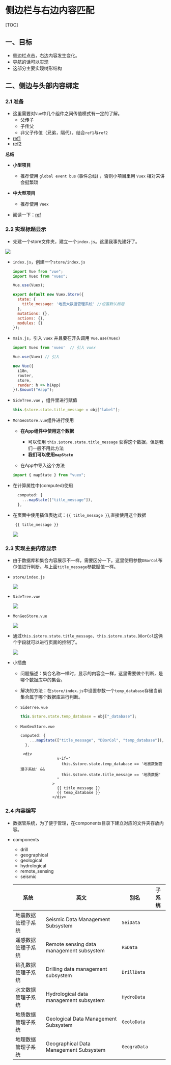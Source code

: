 # 侧边栏与右边内容匹配

[TOC]

## 一、目标

- 侧边栏点击，右边内容发生变化。
- 导航的话可以实现
- 这部分主要实现树形结构



## 二、侧边与头部内容绑定

### 2.1 准备

- 这里需要对`Vue`中几个组件之间传值模式有一定的了解。
  - 父传子
  - 子传父
  - 非父子传值（兄弟，隔代），结合`ref1`与`ref2`
- [ref1](https://yimouren.github.io/2018/10/28/vue%E7%88%B6%E5%AD%90%E7%BB%84%E4%BB%B6%E9%97%B4%E4%BC%A0%E5%80%BC%E6%96%B9%E6%B3%95/)
- [ref2](https://juejin.im/post/6844903902932893704)

**总结**

- **小型项目**
  - 推荐使用 `global event bus` (事件总线) ，否则小项目里用 `Vuex` 相对来讲会挺繁琐
- **中大型项目**
  -  推荐使用 `Vuex`

- 阅读一下：[ref](https://www.shangmayuan.com/a/2fb45d8923e249ffaca9fe48.html)



### 2.2 实现标题显示

- 先建一个store文件夹，建立一个`index.js`。这里我事先建好了。

![](IMG/微信截图_20201119102405.png)

- `index.js`，创建一个`store/index.js`

  ```js
  import Vue from "vue";
  import Vuex from "vuex";
  
  Vue.use(Vuex);
  
  export default new Vuex.Store({
    state: {
      title_message: '地震大数据管理系统' //设置默认标题
    },
    mutations: {},
    actions: {},
    modules: {}
  });
  ```

- `main.js`，引入 `vuex` 并且要在开头调用 `Vue.use(Vuex)`

  ```js
  import Vuex from 'vuex'  // 引入 vuex
  
  Vue.use(Vuex) // 引入
  
  new Vue({
    i18n,
    router,
    store,
    render: h => h(App)
  }).$mount("#app");
  ```

  

- `SideTree.vue` ，组件里进行赋值

  ```js
  this.$store.state.title_message = obj["label"];
  ```

- `MonGeoStore.vue`组件进行使用

  - **在App组件中使用这个数据**
    - 可以使用 `this.$store.state.title_message` 获得这个数据，但是我们一般不用此方法
    - **我们可以使用`mapState`**

  - 在App中导入这个方法

  ```js
  import { mapState } from "vuex";
  ```
- 在计算属性中(computed)使用

  ```js
    computed: {
      ...mapState(["title_message"]),
    },
  ```

- 在页面中使用插值表达式：`{{ title_message }`},直接使用这个数据
  ```js
   {{ title_message }}
  ```

  ![](IMG/微信截图_20201119143154.png)



### 2.3 实现主要内容显示

- 由于数据库和集合内容展示不一样，需要区分一下。这里使用参数`DBorCol`布尔值进行判断。与上面`title_message`参数赋值一样。

- `store/index.js`

  ![](IMG/微信截图_20201119144455.png)

- `SideTree.vue`

  ![](IMG/微信截图_20201119144313.png)

- `MonGeoStore.vue`

  ![](IMG/微信截图_20201119144624.png)

- 通过`this.$store.state.title_message`、`this.$store.state.DBorCol`这俩个字段就可以进行页面的控制了。

  ![](IMG/微信截图_20201120090640.png)

- 小插曲

  - 问题描述：集合名称一样时，显示的内容会一样，这里需要做个判断，是哪个数据库中的集合。

  - 解决的方法：在`store/index.js`中设置参数一个`temp_database`存储当前集合属于哪个数据库进行判断。

  - `SideTree.vue`

    ```js
    this.$store.state.temp_database = obj["_database"];
    ```

  - `MonGeoStore.vue`

    ```js
    computed: {
        ...mapState(["title_message", "DBorCol", "temp_database"]), //title_message设置动态标题；DBorCol判断是数据库，还是集合；
      },
    ```

    ```vue
     <div
                    v-if="
                      this.$store.state.temp_database == '地震数据管理子系统' &&
                      this.$store.state.title_message == '地质数据'
                    "
                  >
                    {{ title_message }}
                    {{ temp_database }}
                  </div>
    ```

    

### 2.4 内容编写

- 数据管系统，为了便于管理，在components目录下建立对应的文件夹存放内容。

- components

  - drill
  - geographical
  - geological
  - hydrological
  - remote_sensing
  - seismic

  | 系统               | 英文                                     | 别名         | 子系统 |
  | ------------------ | ---------------------------------------- | ------------ | ------ |
  | 地震数据管理子系统 | Seismic Data Management Subsystem        | `SeiData`    |        |
  | 遥感数据管理子系统 | Remote sensing data management subsystem | `RSData`     |        |
  | 钻孔数据管理子系统 | Drilling data management subsystem       | `DrillData`  |        |
  | 水文数据管理子系统 | Hydrological data management subsystem   | `HydroData`  |        |
  | 地质数据管理子系统 | Geological Data Management Subsystem     | `GeoloData`  |        |
  | 地理数据管理子系统 | Geographical Data Management Subsystem   | `GeograData` |        |

  